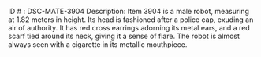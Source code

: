 ID # : DSC-MATE-3904
Description: Item 3904 is a male robot, measuring at 1.82 meters in height. Its head is fashioned after a police cap, exuding an air of authority. It has red cross earrings adorning its metal ears, and a red scarf tied around its neck, giving it a sense of flare. The robot is almost always seen with a cigarette in its metallic mouthpiece.